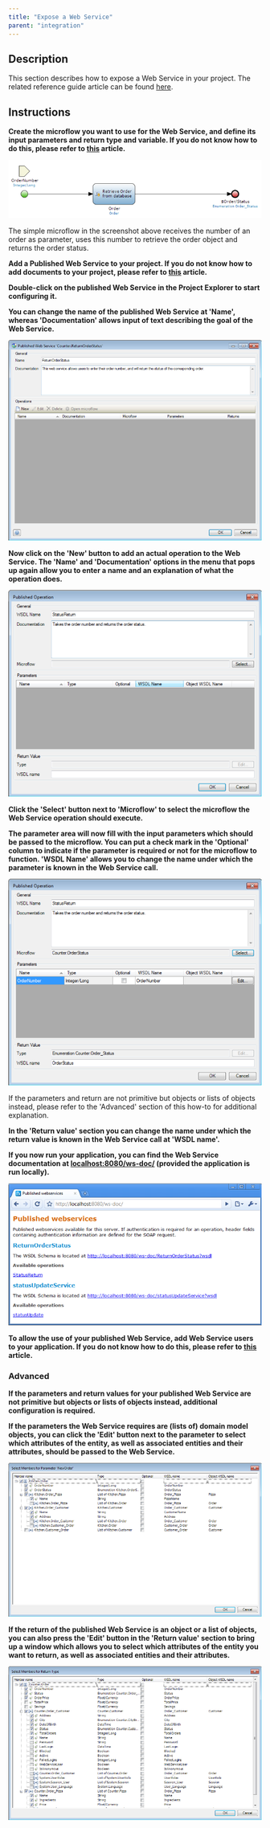 ```yaml
---
title: "Expose a Web Service"
parent: "integration"
---
```

## Description

This section describes how to expose a Web Service in your project. The related reference guide article can be found [here](/refguide4/published-web-services).

## Instructions

 **Create the microflow you want to use for the Web Service, and define its input parameters and return type and variable. If you do not know how to do this, please refer to [this](add-an-activity-to-a-microflow) article.**

![](attachments/2621605/2752819.png)

The simple microflow in the screenshot above receives the number of an order as parameter, uses this number to retrieve the order object and returns the order status.

 **Add a Published Web Service to your project. If you do not know how to add documents to your project, please refer to [this](add-documents-to-a-module) article.**

 **Double-click on the published Web Service in the Project Explorer to start configuring it.**

 **You can change the name of the published Web Service at 'Name', whereas 'Documentation' allows input of text describing the goal of the Web Service.**

![](attachments/2621605/2752818.png)

 **Now click on the 'New' button to add an actual operation to the Web Service. The 'Name' and 'Documentation' options in the menu that pops up again allow you to enter a name and an explanation of what the operation does.**

![](attachments/2621605/2752817.png)

 **Click the 'Select' button next to 'Microflow' to select the microflow the Web Service operation should execute.**

 **The parameter area will now fill with the input parameters which should be passed to the microflow. You can put a check mark in the 'Optional' column to indicate if the parameter is required or not for the microflow to function. 'WSDL Name' allows you to change the name under which the parameter is known in the Web Service call.**

![](attachments/2621605/2752820.png)

If the parameters and return are not primitive but objects or lists of objects instead, please refer to the 'Advanced' section of this how-to for additional explanation.

 **In the 'Return value' section you can change the name under which the return value is known in the Web Service call at 'WSDL name'.**

 **If you now run your application, you can find the Web Service documentation at [localhost:8080/ws-doc/](http://localhost:8080/ws-doc/) (provided the application is run locally).**

![](attachments/2621605/2752816.png)

 **To allow the use of your published Web Service, add Web Service users to your application. If you do not know how to do this, please refer to [this](add-web-service-users) article.**

### Advanced

 **If the parameters and return values for your published Web Service are not primitive but objects or lists of objects instead, additional configuration is required.**

 **If the parameters the Web Service requires are (lists of) domain model objects, you can click the 'Edit' button next to the parameter to select which attributes of the entity, as well as associated entities and their attributes, should be passed to the Web Service.**

![](attachments/2621605/2752815.png)

 **If the return of the published Web Service is an object or a list of objects, you can also press the 'Edit' button in the 'Return value' section to bring up a window which allows you to select which attributes of the entity you want to return, as well as associated entities and their attributes.**

![](attachments/2621605/2752814.png)
